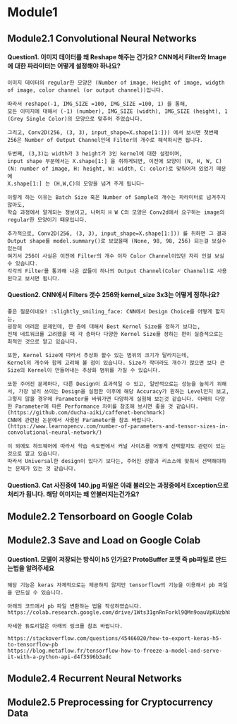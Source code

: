 # Module1
## Module2.1 Convolutional Neural Networks
#### Question1. 이미지 데이터를 왜 Reshape 해주는 건가요? CNN에서 Filter와 Image에 대한 파라미터는 어떻게 설정해야 하나요?

    이미지 데이터의 regular한 모양은 (Number of image, Height of image, widgth of image, color channel (or output channel))입니다. 

    따라서 reshape(-1, IMG_SIZE =100, IMG_SIZE =100, 1) 을 통해, 
    모든 이미지에 대해서 (-1) (number), IMG_SIZE (width), IMG_SIZE (height), 1 (Grey Single Color)의 모양으로 맞추어 주었습니다.

    그리고, Conv2D(256, (3, 3), input_shape=X.shape[1:])) 에서 보시면 첫번쨰 256은 Number of Output Channel인데 Filter의 개수로 해석하시면 됩니다. 
    
    두번째, (3,3)는 width가 3 height가 3인 kernel에 대한 설정이며,
    input shape 부분에서는 X.shape[1:] 을 취하게되면, 이전에 모양이 (N, H, W, C) (N: number of image, H: height, W: width, C: color)로 맞춰어져 있었기 때문에
    X.shape[1:] 는 (H,W,C)의 모양을 넘겨 주게 됩니다~

    이렇게 하는 이유는 Batch Size 혹은 Number of Sample의 개수는 파라미터로 넘겨주지 않아도, 
    학습 과정에서 알게되는 정보이고, 나머지 H W C의 모양은 Conv2d에서 요구하는 image의 regular한 모양이기 때문입니다.

    추가적으로, Conv2D(256, (3, 3), input_shape=X.shape[1:])) 를 취하면 그 결과 Output shape를 model.summary()로 보았을때 (None, 98, 98, 256) 되는걸 보실수 있는데
    여기서 256이 사실은 이전에 Filter의 개수 이자 Color Channel이있던 자리 인걸 보실 수 있습니다.
    각각의 Filter를 통과해 나온 값들이 하나의 Output Channel(Color Channel)로 사용된다고 보시면 됩니다. 
    
#### Question2. CNN에서 Filters 갯수 256와 kernel_size 3x3는 어떻게 정하나요?

    좋은 질문이네요! :slightly_smiling_face: CNN에서 Design Choice를 어떻게 할지는, 
    굉장히 어려운 문제인데, 한 층에 대해서 Best Kernel Size를 정하기 보다는, 
    전체 네트워크를 고려했을 때 각 층마다 다양한 Kernel Size를 정하는 편이 실증적으로는 최적인 것으로 알고 있습니다. 

    또한, Kernel Size에 따라서 추상화 할수 있는 범위의 크기가 달라지는데, 
    Kernel의 개수와 함께 고려해 볼 점이 있습니다. Size가 작더라도 개수가 많으면 보다 큰 Size의 Kernel이 만들어내는 추상화 범위를 가질 수 있습니다.

    또한 주어진 문제마다, 다른 Design이 효과적일 수 있고, 일반적으로는 성능을 높히기 위해서, 가장 널리 쓰이는 Design을 실험한 이후에 해당 Accuracy가 원하는 Level인지 보고, 
    그렇지 않을 경우에 Parameter를 바꿔가면 다양하게 실험해 보는것 같습니다. 아래의 다양한 Parameter에 따른 Performance 차이를 참조해 보시면 좋을 것 같습니다. (https://github.com/ducha-aiki/caffenet-benchmark) 
    CNN에 관련된 논문에서 사용된 Parameter를 참조 바랍니다. (https://www.learnopencv.com/number-of-parameters-and-tensor-sizes-in-convolutional-neural-network/)

    이 외에도 하드웨어에 따라서 학습 속도면에서 커널 사이즈를 어떻게 선택할지도 관련이 있는 것으로 알고 있습니다. 
    따라서 Universal한 design이 있다기 보다는, 주어진 상황과 리소스에 맞춰서 선택해야하는 문제가 있는 것 같습니다.

#### Question3. Cat 사진중에 140.jpg 파일은 아래 불러오는 과정중에서 Exception으로 처리가 됩니다. 해당 이미지는 왜 안불러지는건가요?

## Module2.2 Tensorboard on Google Colab

## Module2.3 Save and Load on Google Colab
#### Question1. 모델이 저장되는 방식이 h5 인가요? ProtoBuffer 포맷 즉 pb파일로 만드는법을 알려주세요

    해당 기능은 keras 자체적으로는 제공하지 않지만 tensorflow의 기능을 이용해서 pb 파일을 만드실 수 있습니다.

    아래의 코드에서 pb 파일 변환하는 법을 작성하였습니다.
    https://colab.research.google.com/drive/1Wts31gnRnForkl9QMn9oauVpKUzbhb6m

    자세한 튜토리얼은 아래의 링크를 참조 바랍니다.

    https://stackoverflow.com/questions/45466020/how-to-export-keras-h5-to-tensorflow-pb
    https://blog.metaflow.fr/tensorflow-how-to-freeze-a-model-and-serve-it-with-a-python-api-d4f3596b3adc

## Module2.4 Recurrent Neural Networks

## Module2.5 Preprocessing for Cryptocurrency Data
   